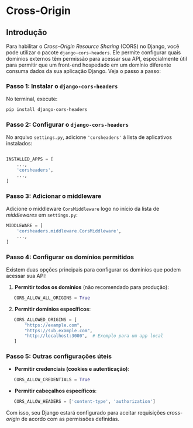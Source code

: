 # Cross-Origin

## Introdução

Para habilitar o *Cross-Origin Resource Sharing* (CORS) no Django, você pode utilizar o pacote `django-cors-headers`. Ele permite configurar quais domínios externos têm permissão para acessar sua API, especialmente útil para permitir que um front-end hospedado em um domínio diferente consuma dados da sua aplicação Django. Veja o passo a passo:

### Passo 1: Instalar o `django-cors-headers`

No terminal, execute:

```bash
pip install django-cors-headers
```

### Passo 2: Configurar o `django-cors-headers`

No arquivo `settings.py`, adicione `'corsheaders'` à lista de aplicativos instalados:

```python

INSTALLED_APPS = [
    ...,
    'corsheaders',
    ...,
]
```

### Passo 3: Adicionar o middleware

Adicione o middleware `CorsMiddleware` logo no início da lista de *middlewares* em `settings.py`:

```python
MIDDLEWARE = [
    'corsheaders.middleware.CorsMiddleware',
    ...,
]
```

### Passo 4: Configurar os domínios permitidos

Existem duas opções principais para configurar os domínios que podem acessar sua API:

1. **Permitir todos os domínios** (não recomendado para produção):

```python
   CORS_ALLOW_ALL_ORIGINS = True
```

2. **Permitir domínios específicos**:

```python
   CORS_ALLOWED_ORIGINS = [
       "https://example.com",
       "https://sub.example.com",
       "http://localhost:3000",  # Exemplo para um app local
   ]
```

### Passo 5: Outras configurações úteis

- **Permitir credenciais (cookies e autenticação)**:

```python
   CORS_ALLOW_CREDENTIALS = True
```

- **Permitir cabeçalhos específicos**:

```python
   CORS_ALLOW_HEADERS = ['content-type', 'authorization']
```

Com isso, seu Django estará configurado para aceitar requisições *cross-origin* de acordo com as permissões definidas.
